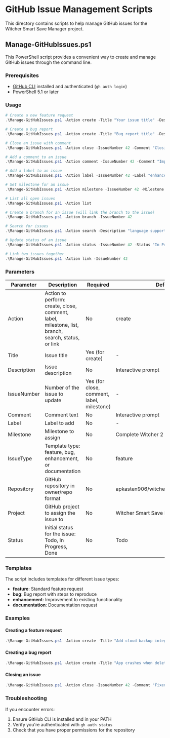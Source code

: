 # GitHub Issue Management Scripts

This directory contains scripts to help manage GitHub issues for the Witcher Smart Save Manager project.

## Manage-GitHubIssues.ps1

This PowerShell script provides a convenient way to create and manage GitHub issues through the command line.

### Prerequisites

- [GitHub CLI](https://cli.github.com/) installed and authenticated (`gh auth login`)
- PowerShell 5.1 or later

### Usage

```powershell
# Create a new feature request
.\Manage-GitHubIssues.ps1 -Action create -Title "Your issue title" -Description "Detailed description" -IssueType feature

# Create a bug report
.\Manage-GitHubIssues.ps1 -Action create -Title "Bug report title" -Description "Bug details" -IssueType bug -Milestone "Complete Witcher 2 Base Features"

# Close an issue with comment
.\Manage-GitHubIssues.ps1 -Action close -IssueNumber 42 -Comment "Closing as completed in branch feat/example"

# Add a comment to an issue
.\Manage-GitHubIssues.ps1 -Action comment -IssueNumber 42 -Comment "Implementation in progress"

# Add a label to an issue
.\Manage-GitHubIssues.ps1 -Action label -IssueNumber 42 -Label "enhancement"

# Set milestone for an issue
.\Manage-GitHubIssues.ps1 -Action milestone -IssueNumber 42 -Milestone "Complete Witcher 2 Base Features"

# List all open issues
.\Manage-GitHubIssues.ps1 -Action list

# Create a branch for an issue (will link the branch to the issue)
.\Manage-GitHubIssues.ps1 -Action branch -IssueNumber 42

# Search for issues
.\Manage-GitHubIssues.ps1 -Action search -Description "language support"

# Update status of an issue
.\Manage-GitHubIssues.ps1 -Action status -IssueNumber 42 -Status "In Progress"

# Link two issues together
.\Manage-GitHubIssues.ps1 -Action link -IssueNumber 42
```

### Parameters

| Parameter | Description | Required | Default |
|-----------|-------------|----------|---------|
| Action | Action to perform: create, close, comment, label, milestone, list, branch, search, status, or link | No | create |
| Title | Issue title | Yes (for create) | - |
| Description | Issue description | No | Interactive prompt |
| IssueNumber | Number of the issue to update | Yes (for close, comment, label, milestone) | - |
| Comment | Comment text | No | Interactive prompt |
| Label | Label to add | No | - |
| Milestone | Milestone to assign | No | Complete Witcher 2 Base Features |
| IssueType | Template type: feature, bug, enhancement, or documentation | No | feature |
| Repository | GitHub repository in owner/repo format | No | apkasten906/witcherSmartSaveManager |
| Project | GitHub project to assign the issue to | No | Witcher Smart Save Manager |
| Status | Initial status for the issue: Todo, In Progress, Done | No | Todo |

### Templates

The script includes templates for different issue types:
- **feature**: Standard feature request
- **bug**: Bug report with steps to reproduce
- **enhancement**: Improvement to existing functionality
- **documentation**: Documentation request

### Examples

#### Creating a feature request

```powershell
.\Manage-GitHubIssues.ps1 -Action create -Title "Add cloud backup integration" -Description "Allow users to back up their saves to cloud storage providers" -IssueType feature
```

#### Creating a bug report

```powershell
.\Manage-GitHubIssues.ps1 -Action create -Title "App crashes when deleting last save" -Description "Application crashes when deleting the last remaining save file" -IssueType bug
```

#### Closing an issue

```powershell
.\Manage-GitHubIssues.ps1 -Action close -IssueNumber 42 -Comment "Fixed in PR #45"
```

### Troubleshooting

If you encounter errors:

1. Ensure GitHub CLI is installed and in your PATH
2. Verify you're authenticated with `gh auth status`
3. Check that you have proper permissions for the repository
